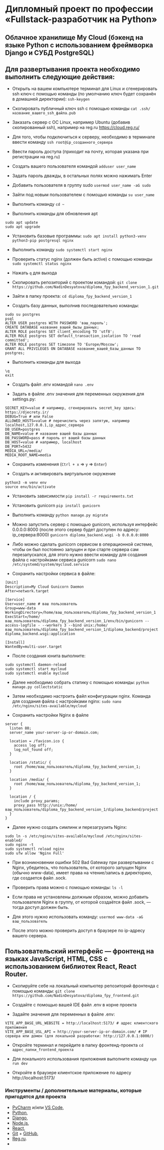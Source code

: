 # Дипломный проект по профессии «Fullstack-разработчик на Python»

## Облачное хранилище My Cloud (бэкенд на языке Python с использованием фреймворка Django и СУБД PostgreSQL)

## Для развертывания проекта необходимо выполнить следующие действия:

- Открыть на вашем компьютере терминал для Linux и сгенерировать ssh ключ с помощью команды 
(по умолчанию ключ будет сохранён в домашней директории): 
`ssh-keygen`

- Скопировать публичный ключ ssh с помощью команды 
`cat .ssh/название_вашего_ssh_файла.pub`

- Заказать сервер с ОС Linux, например Ubuntu (добавив скопированный ssh), например на reg.ru https://cloud.reg.ru/

- Для того, чтобы подключиться к серверу, необходимо в терминале ввести команду 
`ssh root@ip_созданного_сервера`
- Ввести пароль доступа (приходит на почту, которая указана при регистрации на reg.ru)

- Создать вашего пользователя командой
`adduser user_name`
- Задать пароль дважды, в остальных полях можно нажимать Enter

- Добавить пользователя в группу sudo
`usermod user_name -aG sudo`

- Зайти под новым пользователем с помощью команды
`su user_name`

- Выполнить команду
`cd ~`

- Выполнить команды для обновления apt
```
sudo apt update
sudo apt upgrade
```

- Установить базовые программы:
`sudo apt install python3-venv python3-pip postgresql nginx`

- Выполнить команду 
`sudo systemctl start nginx`

- Проверить статус nginx (должен быть active) с помощью команды
`sudo systemctl status nginx`

- Нажать `q` для выхода

- Скопировать репозиторий с проектом командой:
`git clone https://github.com/NadinDesyatova/diploma_fpy_backend_version_1.git`

- Зайти в папку проекта:
`cd diploma_fpy_backend_version_1`

- Создать базу данных, выполнив последовательно команды:
```
sudo su postgres
psql
ALTER USER postgres WITH PASSWORD 'ваш_пароль';
CREATE DATABASE название_вашей_бызы_данных;
ALTER ROLE postgres SET client_encoding TO 'utf8';
ALTER ROLE postgres SET default_transaction_isolation TO 'read committed';
ALTER ROLE postgres SET timezone TO 'Europe/Moscow';
GRANT ALL PRIVILEGES ON DATABASE название_вашей_базы_данных TO postgres;
```

- Выполнить команды для выхода 
```
\q
exit
```

- Создать файл .env командой 
`nano .env`

- Задать в файле .env значения для переменных окружения для settings.py: 
```
SECRET_KEY=value # например, сгенерировать secret_key здесь: https://djecrety.ir/
DEBUG=True # или False
ALLOWED_HOSTS=value # перечислить через запятую, например localhost,127.0.0.1,ip_адрес_сервера
DB_USER=postgres
DB_NAME=value # название вашей базы данных
DB_PASSWORD=pass # пароль от вашей базы данных
DB_HOST=value # например, localhost
DB_PORT=5432 
MEDIA_URL=/media/ 
MEDIA_ROOT_NAME=media
```
- Сохранить изменения (`Ctrl + x` => `y` => `Enter`)

- Создать и активировать виртуальное окружение
```
python3 -m venv env
source env/bin/activate
```

- Установить зависимости
`pip install -r requirements.txt`

- Установить gunicorn
`pip install gunicorn`

- Выполнить команду
`python manage.py migrate`

- Можно запустить сервер с помощью gunicorn, используя интерфейс 0.0.0.0:8000 
(после этого сервер будет доступен по адресу: ip_сервера:8000)
`gunicorn diploma_backend.wsgi -b 0.0.0.0:8000`

- Либо можно сделать gunicorn сервисом в операционной системе, 
чтобы он был постоянно запущен и при старте сервера сам перезапускался, 
для этого нужно ввести команду для создания файла с настройками сервиса gunicorn
`sudo nano /etc/systemd/system/mycloud.service`

- Сохранить настройки сервиса в файле:
```
[Unit]
Description=My Cloud Gunicorn Daemon
After=network.target

[Service]
User=user_name # ваш пользователь
Group=www-data
WorkingDirectory=/home/ваш_пользователь/diploma_fpy_backend_version_1
ExecStart=/home/ваш_пользователь/diploma_fpy_backend_version_1/env/bin/gunicorn --access-logfile - --workers 3 --bind unix:/home/ваш_пользователь/diploma_fpy_backend_version_1/diploma_backend/project.sock diploma_backend.wsgi:application

[Install]
WantedBy=multi-user.target
```

- После создания юнита выполните:
```
sudo systemctl daemon-reload
sudo systemctl start mycloud
sudo systemctl enable mycloud
```

- Далее необходимо собрать статику с помощью команды:
`python manage.py collectstatic`

- Затем необходимо настроить файл конфигурации nginx. Команда для создания файла с настройками nginx:
`sudo nano /etc/nginx/sites-available/mycloud`
- Сохранить настройки Nginx в файле
```
server {
  listen 80;
  server_name your-server-ip-or-domain.com;

  location = /favicon.ico {
    access_log off;
    log_not_found off;
  }

  location /static/ {
    root /home/ваш_пользователь/diploma_fpy_backend_version_1;
  }

  location /media/ {
    root /home/ваш_пользователь/diploma_fpy_backend_version_1;
  }

  location / {
    include proxy_params;
    proxy_pass http://unix:/home/ваш_пользователь/diploma_fpy_backend_version_1/diploma_backend/project.sock;
  }
}
```
- Далее нужно создать симлинк и перезагрузить Nginx:
```
sudo ln -s /etc/nginx/sites-available/mycloud /etc/nginx/sites-enabled/
sudo nginx -t
sudo systemctl reload nginx
sudo ufw allow 'Nginx Full'
```

- При возникновении ошибки 502 Bad Gateway при развертывании с Nginx, убедитесь, 
что пользователь, от которого запущен Nginx (обычно www-data), имеет права на чтение/запись в директорию, где создается файл .sock.
- Проверить права можно с помощью команды:
`ls -l`
- Если права не установлены должным образом, можно добавить пользователя Nginx в группу, от которой создаётся файл .sock, 
— тогда доступ должен быть. 
- Для этого нужно использовать команду:
`usermod www-data -aG ваш_пользователь`

- После этого можно проверить доступ в браузере по ip-адресу вашего сервера.


## Пользовательский интерфейс — фронтенд на языках JavaScript, HTML, CSS с использованием библиотек React, React Router.

- Скопируйте себе на локальный компьютер репозиторий фронтенда с помощью команды:
`git clone https://github.com/NadinDesyatova/diploma_fpy_frontend.git`

- Создайте с помощью вашей IDE файл .env в корне проекта

- Задайте значения для переменных в файле .env:
```
VITE_APP_BASE_URL_WEBSITE = http://localhost:5173/ # адрес клиентского приложения
VITE_APP_BASE_USL_API = http://your-server-ip-or-domain.com/ # IP сервера или домен (для локальной разработки: http://127.0.0.1:8000/)
```

- Откройте терминал и перейдите в папку фронтенд-проекта `cd адрес_папки_frontend_проекта`

- Для локального использования приложения выполните команду 
`npm run dev`

- Откройте в браузере клиентское приложение по адресу http://localhost:5173/


### Инструменты / дополнительные материалы, которые пригодятся для проекта

- [PyCharm](https://www.jetbrains.com/ru-ru/pycharm/download) и/или [VS Code](https://code.visualstudio.com),
- [Python](https://www.python.org/),
- [Django](https://github.com/django/django),
- [Node.js](https://nodejs.org/),
- [React](https://reactjs.org/),
- [Git](https://git-scm.com/) + [GitHub](https://github.com/),
- [Reg.ru](https://www.reg.ru/).
- 